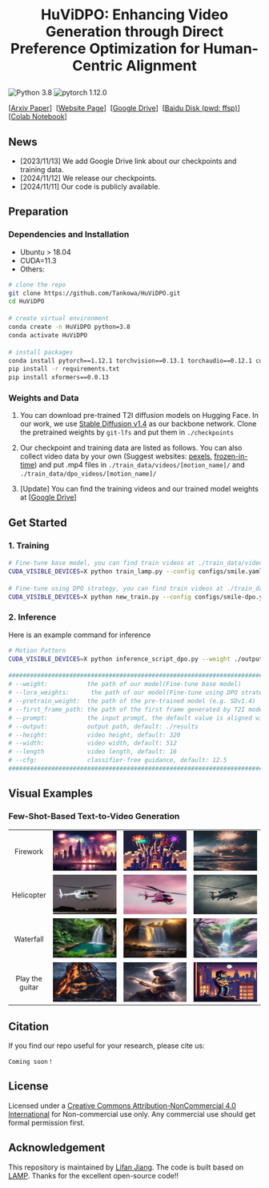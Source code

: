 
# <p align="center"> HuViDPO: Enhancing Video Generation through Direct Preference Optimization for Human-Centric Alignment </p>


![Python 3.8](https://img.shields.io/badge/python-3.8-g) ![pytorch 1.12.0](https://img.shields.io/badge/pytorch-1.12.1-blue.svg)

[[Arxiv Paper](#待更新)]&nbsp;
[[Website Page](#待更新)]&nbsp;
[[Google Drive](https://drive.google.com/drive/folders/1hIIcpn4WGoM9wVcfbiZTD2fgCzPk7A_X?usp=drive_link)]&nbsp;
[[Baidu Disk (pwd: ffsp)](#待更新)]&nbsp;
[[Colab Notebook](#待更新)]&nbsp;

<!--
[[Arxiv Paper](https://arxiv.org/abs/2310.10769)]&nbsp;
[[Website Page](https://rq-wu.github.io/projects/LAMP/index.html)]&nbsp;
[[Google Drive](https://drive.google.com/drive/folders/1hIIcpn4WGoM9wVcfbiZTD2fgCzPk7A_X?usp=drive_link)&nbsp;
[[Baidu Disk (pwd: ffsp)](https://pan.baidu.com/s/1y9L2kfUlaHVZGE6B0-vXnA)]&nbsp;
[[Colab Notebook](https://colab.research.google.com/drive/1Cw2e0VFktVjWC5zIKzv2r7D2-4NtH8xm?usp=sharing)]&nbsp;
-->

<!--
![method](assets/method.png)&nbsp;

:rocket: LAMP is a **few-shot-based** method for text-to-video generation. You only need **8~16 videos 1 GPU (> 15 GB VRAM)** for training!! Then you can generate videos with learned motion pattern.
-->

## News
<!--
- [2024/02/27] Our paper is accepted by CVPR2024!
- [2023/11/15] The code for applying LAMP on video editing is released!
- [2023/11/02] The [Colab demo](https://colab.research.google.com/drive/1Cw2e0VFktVjWC5zIKzv2r7D2-4NtH8xm?usp=sharing) is released! Thanks for the PR of @ShashwatNigam99.
-->
- [2023/11/13] We add Google Drive link about our checkpoints and training data.
- [2024/11/12] We release our checkpoints.
- [2024/11/11] Our code is publicly available.
## Preparation
### Dependencies and Installation
- Ubuntu > 18.04
- CUDA=11.3
- Others:

```bash
# clone the repo
git clone https://github.com/Tankowa/HuViDPO.git
cd HuViDPO

# create virtual environment
conda create -n HuViDPO python=3.8
conda activate HuViDPO

# install packages
conda install pytorch==1.12.1 torchvision==0.13.1 torchaudio==0.12.1 cudatoolkit=11.6 -c pytorch -c conda-forge
pip install -r requirements.txt
pip install xformers==0.0.13
```

### Weights and Data
1. You can download pre-trained T2I diffusion models on Hugging Face.
In our work, we use [Stable Diffusion v1.4](https://huggingface.co/CompVis/stable-diffusion-v1-4) as our backbone network. Clone the pretrained weights by `git-lfs` and put them in `./checkpoints`

2. Our checkpoint and training data are listed as follows. You can also collect video data by your own (Suggest websites: [pexels](https://pexels.com/), [frozen-in-time](https://meru.robots.ox.ac.uk/frozen-in-time/)) and put .mp4 files in `./train_data/videos/[motion_name]/` and `./train_data/dpo_videos/[motion_name]/`

3. [Update] You can find the training videos and our trained model weights at [[Google Drive](https://drive.google.com/drive/folders/1e409tML98gwouIOxFwcFuGVBSNwsfEtY?usp=share_link)]

<!--
<table class="center">
<tr>
    <td align="center"> Motion Name </td>
    <td align="center"> Checkpoint Link </td>
    <td align="center"> Training data </td>
</tr>
<tr>
    <td align="center">Birds fly</td>
    <td align="center"><a href="https://pan.baidu.com/s/1nuZVRj-xRqkHySQQ3jCFkw">Baidu Disk (pwd: jj0o)</a></td>
    <td align="center"><a href="https://pan.baidu.com/s/10fi8KoBrGJMpLQKhUIaFSQ">Baidu Disk (pwd: w96b)</a></td>
</tr>
<tr>
    <td align="center">Firework</td>
    <td align="center"><a href="https://pan.baidu.com/s/1zJnn5bZpGzChRHJdO9x6WA">Baidu Disk (pwd: wj1p)</a></td>
    <td align="center"><a href="https://pan.baidu.com/s/1uIyw0Q70svWNM5z7DFYkiQ">Baidu Disk (pwd: oamp)</a></td>
</tr>
<tr>
    <td align="center">Helicopter</td>
    <td align="center"><a href="https://pan.baidu.com/s/1oj6t_VFo9cX0vTZWDq8q3w">Baidu Disk (pwd: egpe)</a></td>
    <td align="center"><a href="https://pan.baidu.com/s/1MYMjIFyFTiLGEX1w0ees2Q">Baidu Disk (pwd: t4ba)</a></td>
</tr>
<tr>
    <td align="center">Horse run</td>
    <td align="center"><a href="https://pan.baidu.com/s/1lkAFZuEnot4JGruLe6pR3g">Baidu Disk (pwd: 19ld)</a></td>
    <td align="center"><a href="https://pan.baidu.com/s/1z7FHN-aotdOF2MPUk4lDJg">Baidu Disk (pwd: mte7)</a></td>
</tr>
<tr>
    <td align="center">Play the guitar</td>
    <td align="center"><a href="https://pan.baidu.com/s/1uY47E08_cUofmlmKWfi46A">Baidu Disk (pwd: l4dw)</a></td>
    <td align="center"><a href="https://pan.baidu.com/s/1cemrtzJtS_Lm8y8nZM9kSw">Baidu Disk (pwd: js26)</a></td>
</tr>
<tr>
    <td align="center">Rain</td>
    <td align="center"><a href="https://pan.baidu.com/s/1Cvsyg7Ld2O0DEK_U__2aXg">Baidu Disk (pwd: jomu)</a></td>
    <td align="center"><a href="https://pan.baidu.com/s/1hMGrHCLNRDLJQ-4XKk6hZg">Baidu Disk (pwd: 31ug)</a></td>
</tr>
<tr>
    <td align="center">Turn to smile</td>
    <td align="center"><a href="https://pan.baidu.com/s/1UYjWncrxYiAhwpNAafH5WA">Baidu Disk (pwd: 2bkl)</a></td>
    <td align="center"><a href="https://pan.baidu.com/s/1ErFSm6t-CtYBzsuzxi08dg">Baidu Disk (pwd: l984)</a></td>
</tr>
<tr>
    <td align="center">Waterfall</td>
    <td align="center"><a href="https://pan.baidu.com/s/1tWArxOw6CMceaW_49rIoSA">Baidu Disk (pwd: vpkk)</a></td>
    <td align="center"><a href="https://pan.baidu.com/s/1hjlqRwa35nZ2pc2D-gIX9A">Baidu Disk (pwd: 2edp)</a></td>
</tr>
<tr>
    <td align="center">All</td>
    <td align="center"><a href="https://pan.baidu.com/s/1vRG7kMCTC7b9YUd4qsSP_A">Baidu Disk (pwd: ifsm)</a></td>
    <td align="center"><a href="https://pan.baidu.com/s/1h5HrIGWP5OlMqp9gkD9cyQ">Baidu Disk (pwd: 2i2k)</a></td>
</tr>
</table>
-->

## Get Started
### 1. Training
```bash
# Fine-tune base model, you can find train videos at ./train_data/videos/[motion_name]/
CUDA_VISIBLE_DEVICES=X python train_lamp.py --config configs/smile.yaml

# Fine-tune using DPO strategy, you can find train videos at ./train_data/dpo_videos/[motion_name]/
CUDA_VISIBLE_DEVICES=X python new_train.py --config configs/smile-dpo.yaml --weights ./output/smile/diffusion_pytorch_model.bin
```

### 2. Inference
Here is an example command for inference
```bash
# Motion Pattern
CUDA_VISIBLE_DEVICES=X python inference_script_dpo.py --weight ./output/smile/diffusion_pytorch_model.bin --pretrain_weight ./checkpoints/CompVis/stable-diffusion-v1-4 --image_path ./val_data/smile --prompt_path ./val_data/smile/smile.txt --output_path ./output/smile_lora --lora_weights ./output/smile/model_weights_epoch_1.pth

#########################################################################################################
# --weight:           the path of our model(Fine-tune base model)
# --lora_weights:      the path of our model(Fine-tune using DPO strategy)    
# --pretrain_weight:  the path of the pre-trained model (e.g. SDv1.4)
# --first_frame_path: the path of the first frame generated by T2I model (e.g. DPO-XL)
# --prompt:           the input prompt, the default value is aligned with the filename of the first frame
# --output:           output path, default: ./results 
# --height:           video height, default: 320
# --width:            video width, default: 512
# --length            video length, default: 16
# --cfg:              classifier-free guidance, default: 12.5
#########################################################################################################
```


## Visual Examples
### Few-Shot-Based Text-to-Video Generation
<table class="center">
    <tr>
        <td align="center" style="width: 7%"> Firework</td>
        <td align="center">
            <img src="assets/firework/2.gif">
        </td>
        <td align="center">
            <img src="assets/firework/5.gif">
        </td>
        <td align="center">
            <img src="assets/firework/6.gif">
        </td>
    </tr>
    <tr>
        <td align="center" style="width: 7%"> Helicopter</td>
        <td align="center">
            <img src="assets/helicopter/3.gif">
        </td>
        <td align="center">
            <img src="assets/helicopter/6.gif">
        </td>
        <td align="center">
            <img src="assets/helicopter/7.gif">
        </td>
    </tr>
    <tr>
        <td align="center" style="width: 7%"> Waterfall</td>
        <td align="center">
            <img src="assets/waterfall/1.gif">
        </td>
        <td align="center">
            <img src="assets/waterfall/2.gif">
        </td>
        <td align="center">
            <img src="assets/waterfall/3.gif">
        </td>
    </tr
    <tr>
        <td align="center" style="width: 7%"> Play the guitar</td>
        <td align="center">
            <img src="assets/guitar/2.gif">
        </td>
        <td align="center">
            <img src="assets/guitar/5.gif">
        </td>
        <td align="center">
            <img src="assets/guitar/6.gif">
        </td>
    </tr>

<table>


## Citation
If you find our repo useful for your research, please cite us:
```
Coming soon！
```

## License
Licensed under a [Creative Commons Attribution-NonCommercial 4.0 International](https://creativecommons.org/licenses/by-nc/4.0/) for Non-commercial use only.
Any commercial use should get formal permission first.

## Acknowledgement
This repository is maintained by [Lifan Jiang](https://rq-wu.github.io/).
The code is built based on [LAMP](https://github.com/RQ-Wu/LAMP). Thanks for the excellent open-source code!!
